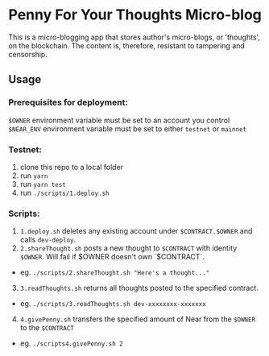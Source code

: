 # Penny For Your Thoughts Micro-blog

This is a micro-blogging app that stores author's micro-blogs, or 'thoughts', on the blockchain. The content is, therefore, resistant to tampering and censorship.

## Usage

### Prerequisites for deployment:

`$OWNER` environment variable must be set to an account you control  
`$NEAR_ENV` environment variable must be set to either `testnet` or `mainnet`

### Testnet:

1. clone this repo to a local folder
2. run `yarn`
3. run `yarn test`
4. run `./scripts/1.deploy.sh`

### Scripts:

1. `1.deploy.sh` deletes any existing account under `$CONTRACT.$OWNER` and calls `dev-deploy`.
2. `2.shareThought.sh` posts a new thought to `$CONTRACT` with identity `$OWNER`. Will fail if $OWNER doesn't own `$CONTRACT`.
  - eg. `./scripts/2.shareThought.sh "Here's a thought..."`
3. `3.readThoughts.sh` returns all thoughts posted to the specified contract.
  - eg. `./scripts/3.readThoughts.sh dev-xxxxxxxx-xxxxxxx`
4. `4.givePenny.sh` transfers the specified amount of Near from the `$OWNER` to the `$CONTRACT`
  - eg. `./scripts4.givePenny.sh 2`
